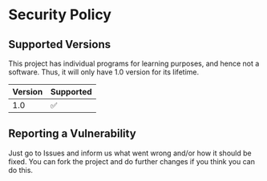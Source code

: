 # Security Policy

## Supported Versions

This project has individual programs for learning purposes, and hence
not a software. Thus, it will only have 1.0 version for its lifetime.

| Version | Supported          |
| ------- | ------------------ |
| 1.0     | :white_check_mark: |

## Reporting a Vulnerability

Just go to Issues and inform us what went wrong and/or how it should
be fixed. You can fork the project and do further changes if you think
you can do this.
